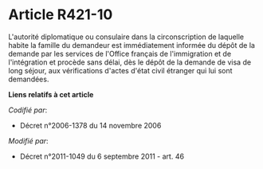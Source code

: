 # Article R421-10

L'autorité diplomatique ou consulaire dans la circonscription de laquelle habite la famille du demandeur est immédiatement
informée du dépôt de la demande par les services de l'Office français de l'immigration et de l'intégration et procède sans
délai, dès le dépôt de la demande de visa de long séjour, aux vérifications d'actes d'état civil étranger qui lui sont
demandées.

**Liens relatifs à cet article**

_Codifié par_:

  - Décret n°2006-1378 du 14 novembre 2006

_Modifié par_:

  - Décret n°2011-1049 du 6 septembre 2011 - art. 46
